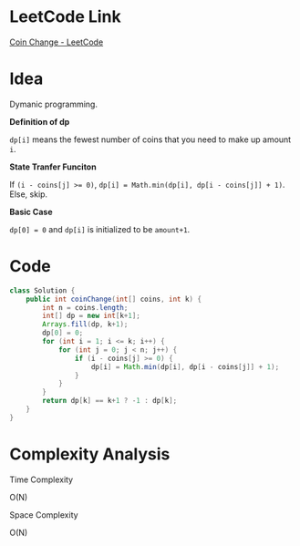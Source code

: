 # LeetCode Link

[Coin Change - LeetCode](https://leetcode.com/problems/coin-change/)

# Idea

Dymanic programming.

**Definition of dp**

`dp[i]` means the fewest number of coins that you need to make up amount `i`.

**State Tranfer Funciton**

If `(i - coins[j] >= 0)`, `dp[i] = Math.min(dp[i], dp[i - coins[j]] + 1)`. Else, skip.

**Basic Case**

`dp[0] = 0` and `dp[i]` is initialized to be `amount+1`.

# Code

```java
class Solution {
    public int coinChange(int[] coins, int k) {
        int n = coins.length;
        int[] dp = new int[k+1];
        Arrays.fill(dp, k+1);
        dp[0] = 0;
        for (int i = 1; i <= k; i++) {
            for (int j = 0; j < n; j++) {
                if (i - coins[j] >= 0) {
                    dp[i] = Math.min(dp[i], dp[i - coins[j]] + 1);
                }
            }
        }
        return dp[k] == k+1 ? -1 : dp[k];
    }
}
```

# Complexity Analysis

Time Complexity

O(N)

Space Complexity

O(N)
